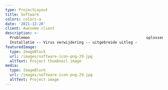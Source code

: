 ```yaml
---
type: ProjectLayout
title: Software
colors: colors-a
date: '2021-12-20'
client: Awesome client
description: >-
  Problemen                                                    oplossen --
  Installatie -- Virus verwijdering -- uitgebreide uitleg -
featuredImage:
  type: ImageBlock
  url: /images/software-icon-png-29.jpg
  altText: Project thumbnail image
media:
  type: ImageBlock
  url: /images/software-icon-png-29.jpg
  altText: Project image
---
```



